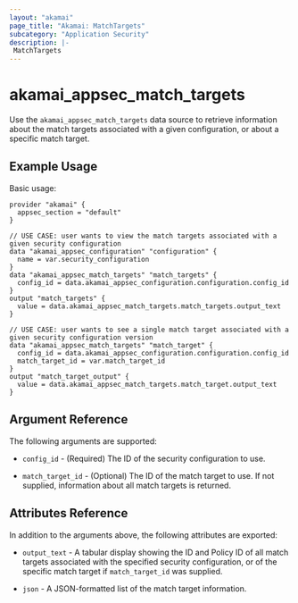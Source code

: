 ```yaml
---
layout: "akamai"
page_title: "Akamai: MatchTargets"
subcategory: "Application Security"
description: |-
 MatchTargets
---
```


# akamai_appsec_match_targets

Use the `akamai_appsec_match_targets` data source to retrieve information about the match targets associated with a given configuration, or about a specific match target.

## Example Usage

Basic usage:

```hcl
provider "akamai" {
  appsec_section = "default"
}

// USE CASE: user wants to view the match targets associated with a given security configuration
data "akamai_appsec_configuration" "configuration" {
  name = var.security_configuration
}
data "akamai_appsec_match_targets" "match_targets" {
  config_id = data.akamai_appsec_configuration.configuration.config_id
}
output "match_targets" {
  value = data.akamai_appsec_match_targets.match_targets.output_text
}

// USE CASE: user wants to see a single match target associated with a given security configuration version
data "akamai_appsec_match_targets" "match_target" {
  config_id = data.akamai_appsec_configuration.configuration.config_id
  match_target_id = var.match_target_id
}
output "match_target_output" {
  value = data.akamai_appsec_match_targets.match_target.output_text
}
```

## Argument Reference

The following arguments are supported:

* `config_id` - (Required) The ID of the security configuration to use.

* `match_target_id` - (Optional) The ID of the match target to use. If not supplied, information about all match targets is returned.

## Attributes Reference

In addition to the arguments above, the following attributes are exported:

* `output_text` - A tabular display showing the ID and Policy ID of all match targets associated with the specified security configuration, or of the specific match target if `match_target_id` was supplied.

* `json` - A JSON-formatted list of the match target information.

